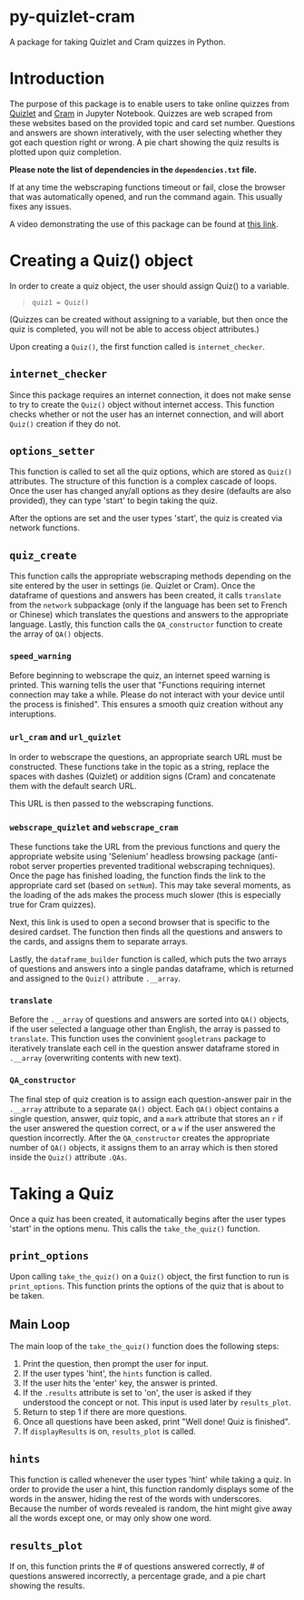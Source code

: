 # py-quizlet-cram
A package for taking Quizlet and Cram quizzes in Python.

# Introduction

The purpose of this package is to enable users to take online quizzes from [Quizlet](https://quizlet.com/) and [Cram](https://www.cram.com/) in Jupyter Notebook. Quizzes are web scraped from these websites based on the provided topic and card set number. Questions and answers are shown interatively, with the user selecting whether they got each question right or wrong. A pie chart showing the quiz results is plotted upon quiz completion.

**Please note the list of dependencies in the `dependencies.txt` file.**

If at any time the webscraping functions timeout or fail, close the browser that was automatically opened, and run the command again. This usually fixes any issues.

A video demonstrating the use of this package can be found at [this link]().


# Creating a Quiz() object

In order to create a quiz object, the user should assign Quiz() to a variable.

> `quiz1 = Quiz()`

(Quizzes can be created without assigning to a variable, but then once the quiz is completed, you will not be able to access object attributes.)

Upon creating a `Quiz()`, the first function called is `internet_checker`.


## `internet_checker`

Since this package requires an internet connection, it does not make sense to try to create the `Quiz()` object without internet access. This function checks whether or not the user has an internet connection, and will abort `Quiz()` creation if they do not.


## `options_setter`

This function is called to set all the quiz options, which are stored as `Quiz()` attributes. The structure of this function is a complex cascade of loops. Once the user has changed any/all options as they desire (defaults are also provided), they can type 'start' to begin taking the quiz.

After the options are set and the user types 'start', the quiz is created via network functions.


## `quiz_create`

This function calls the appropriate webscraping methods depending on the site entered by the user in settings (ie. Quizlet or Cram). Once the dataframe of questions and answers has been created, it calls `translate ` from the `network` subpackage (only if the language has been set to French or Chinese) which translates the questions and answers to the appropriate language. Lastly, this function calls the `QA_constructor` function to create the array of `QA()` objects.


### `speed_warning`

Before beginning to webscrape the quiz, an internet speed warning is printed. This warning tells the user that "Functions requiring internet connection may take a while. Please do not interact with your device until the process is finished". This ensures a smooth quiz creation without any interuptions.


### `url_cram` and `url_quizlet`

In order to webscrape the questions, an appropriate search URL must be constructed. These functions take in the topic as a string, replace the spaces with dashes (Quizlet) or addition signs (Cram) and concatenate them with the default search URL.

This URL is then passed to the webscraping functions.


### `webscrape_quizlet` and `webscrape_cram`

These functions take the URL from the previous functions and query the appropriate website using 'Selenium' headless browsing package (anti-robot server properties prevented traditional webscraping techniques). Once the page has finished loading, the function finds the link to the appropriate card set (based on `setNum`). This may take several moments, as the loading of the ads makes the process much slower (this is especially true for Cram quizzes).

Next, this link is used to open a second browser that is specific to the desired cardset. The function then finds all the questions and answers to the cards, and assigns them to separate arrays.

Lastly, the `dataframe_builder` function is called, which puts the two arrays of questions and answers into a single pandas dataframe, which is returned and assigned to the `Quiz()` attribute `.__array`.


### `translate`

Before the `.__array` of questions and answers are sorted into `QA()` objects, if the user selected a language other than English, the array is passed to `translate`. This function uses the convinient `googletrans` package to iteratively translate each cell in the question answer dataframe stored in `.__array` (overwriting contents with new text).


### `QA_constructor`

The final step of quiz creation is to assign each question-answer pair in the `.__array` attribute to a separate `QA()` object. Each `QA()` object contains a single question, answer, quiz topic, and a `mark` attribute that stores an `r` if the user answered the question correct, or a `w` if the user answered the question incorrectly. After the `QA_constructor` creates the appropriate number of `QA()` objects, it assigns them to an array which is then stored inside the `Quiz()` attribute `.QAs`.







# Taking a Quiz

Once a quiz has been created, it automatically begins after the user types 'start' in the options menu. This calls the `take_the_quiz()` function.


## `print_options`

Upon calling `take_the_quiz()` on a `Quiz()` object, the first function to run is `print_options`. This function prints the options of the quiz that is about to be taken.

## Main Loop

The main loop of the `take_the_quiz()` function does the following steps:

1. Print the question, then prompt the user for input.
2. If the user types 'hint', the `hints` function is called.
3. If the user hits the 'enter' key, the answer is printed.
4. If the `.results` attribute is set to 'on', the user is asked if they understood the concept or not. This input is used later by `results_plot`.
5. Return to step 1 if there are more questions.
6. Once all questions have been asked, print "Well done! Quiz is finished".
7. If `displayResults` is on, `results_plot` is called.


## `hints`

This function is called whenever the user types 'hint' while taking a quiz. In order to provide the user a hint, this function randomly displays some of the words in the answer, hiding the rest of the words with underscores. Because the number of words revealed is random, the hint might give away all the words except one, or may only show one word.


## `results_plot`

If on, this function prints the \# of questions answered correctly, \# of questions answered incorrectly, a percentage grade, and a pie chart showing the results.

